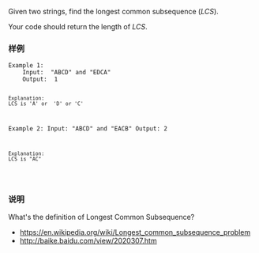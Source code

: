 <div class="problem-modal-description problem-description-markdown light"><div class="problem-modal-description-main"><div class="rendered-markdown markdown-body sample-markdown "><p>Given two strings, find the longest common subsequence (<em>LCS</em>).</p>
<p>Your code should return the length of <em>LCS</em>.</p>
</div></div><div class="problem-modal-description-example"><h3><span>样例</span></h3><div class="rendered-markdown markdown-body sample-markdown "><pre><code>Example 1:
	Input:  "ABCD" and "EDCA"
	Output:  1
	
	Explanation:
	LCS is 'A' or  'D' or 'C'


Example 2:
	Input: "ABCD" and "EACB"
	Output:  2
	
	Explanation: 
	LCS is "AC"
</code></pre>
</div></div><div class="problem-modal-description-clarification"><h3><span>说明</span></h3><div class="rendered-markdown markdown-body sample-markdown "><p>What's the definition of Longest Common Subsequence?</p>
<ul>
<li><a href="https://en.wikipedia.org/wiki/Longest_common_subsequence_problem" target="_blank">https://en.wikipedia.org/wiki/Longest_common_subsequence_problem</a></li>
<li><a href="http://baike.baidu.com/view/2020307.htm" target="_blank">http://baike.baidu.com/view/2020307.htm</a></li>
</ul>
</div></div></div>
